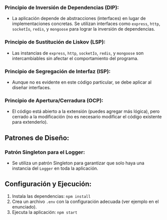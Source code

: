### Principio de Inversión de Dependencias (DIP):
- La aplicación depende de abstracciones (interfaces) en lugar de implementaciones concretas. Se utilizan interfaces como `express`, `http`, `socketIo`, `redis`, y `mongoose` para lograr la inversión de dependencias.

### Principio de Sustitución de Liskov (LSP):
- Las instancias de `express`, `http`, `socketIo`, `redis`, y `mongoose` son intercambiables sin afectar el comportamiento del programa.

### Principio de Segregación de Interfaz (ISP):
- Aunque no es evidente en este código particular, se debe aplicar al diseñar interfaces.

### Principio de Apertura/Cerradura (OCP):
- El código está abierto a la extensión (puedes agregar más lógica), pero cerrado a la modificación (no es necesario modificar el código existente para extenderlo).

## Patrones de Diseño:

### Patrón Singleton para el Logger:
- Se utiliza un patrón Singleton para garantizar que solo haya una instancia del `Logger` en toda la aplicación.

## Configuración y Ejecución:

1. Instala las dependencias: `npm install`
2. Crea un archivo `.env` con la configuración adecuada (ver ejemplo en el enunciado).
3. Ejecuta la aplicación: `npm start`